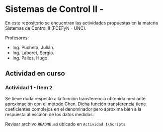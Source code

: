 # Sistemas de Control II - 

En este repositorio se encuentran las actividades propuestas en la materia Sistemas de Control II (FCEFyN - UNC).

Profesores:

- Ing. Pucheta, Julián.
- Ing. Laboret, Sergio.
- Ing. Pailos, Hugo.

## Actividad en curso

### Actividad 1 - Ítem 2

Se tiene duda respecto a la función transferencia obtenida mediante aproximación con el método Chen. Dicha función transferencia tiene coeficientes complejos en el denominador pero aproxima bien a la respuesta al escalón de los datos medidos.

Revisar archivo `README.md` ubicado en `Actividad 1\Scripts` 